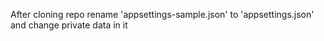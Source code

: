 After cloning repo rename 'appsettings-sample.json' to 'appsettings.json' and change private data in it